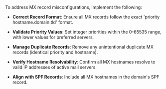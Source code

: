 To address MX record misconfigurations, implement the following:

* **Correct Record Format**: Ensure all MX records follow the exact 'priority hostname.domain.tld' format.

* **Validate Priority Values**: Set integer priorities within the 0-65535 range, with lower values for preferred servers.

* **Manage Duplicate Records**: Remove any unintentional duplicate MX records (identical priority and hostname).

* **Verify Hostname Resolvability**: Confirm all MX hostnames resolve to valid IP addresses of active mail servers.

* **Align with SPF Records**: Include all MX hostnames in the domain's SPF record.